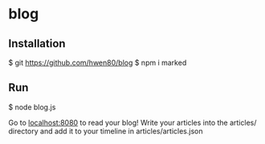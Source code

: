 # blog
## Installation
$ git https://github.com/hwen80/blog
$ npm i marked

## Run
$ node blog.js

Go to [localhost:8080](localhost:8080) to read your blog!
Write your articles into the articles/ directory and add it to your timeline in articles/articles.json
